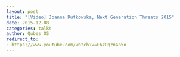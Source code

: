 ```yaml
---
layout: post
title: "[Video] Joanna Rutkowska, Next Generation Threats 2015"
date: 2015-12-08
categories: talks
author: Qubes OS
redirect_to:
- https://www.youtube.com/watch?v=E6zOqznGn5o
---
```

